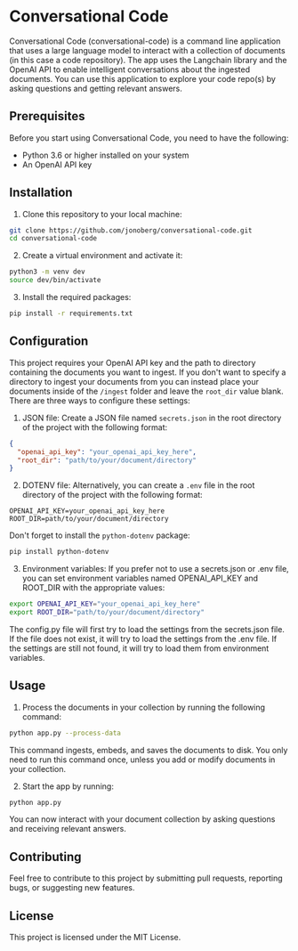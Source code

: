 # Conversational Code

Conversational Code (conversational-code) is a command line application that uses a large language model to interact with a collection of documents (in this case a code repository). The app uses the Langchain library and the OpenAI API to enable intelligent conversations about the ingested documents. You can use this application to explore your code repo(s) by asking questions and getting relevant answers.

## Prerequisites

Before you start using Conversational Code, you need to have the following:

- Python 3.6 or higher installed on your system
- An OpenAI API key

## Installation

1. Clone this repository to your local machine:
```bash
git clone https://github.com/jonoberg/conversational-code.git
cd conversational-code
```

2. Create a virtual environment and activate it:
```bash
python3 -m venv dev
source dev/bin/activate
```

3. Install the required packages:
```bash
pip install -r requirements.txt
```

## Configuration

This project requires your OpenAI API key and the path to directory containing the documents you want to ingest. If you don't want to specify a directory to ingest your documents from you can instead place your documents inside of the `/ingest` folder and leave the `root_dir` value blank. There are three ways to configure these settings:

1. JSON file: Create a JSON file named `secrets.json` in the root directory of the project with the following format:

```json
{
  "openai_api_key": "your_openai_api_key_here",
  "root_dir": "path/to/your/document/directory"
}
```

2. DOTENV file: Alternatively, you can create a `.env` file in the root directory of the project with the following format:
```
OPENAI_API_KEY=your_openai_api_key_here
ROOT_DIR=path/to/your/document/directory
```

Don't forget to install the `python-dotenv` package:
```bash
pip install python-dotenv
```


3. Environment variables: If you prefer not to use a secrets.json or .env file, you can set environment variables named OPENAI_API_KEY and ROOT_DIR with the appropriate values:
```bash
export OPENAI_API_KEY="your_openai_api_key_here"
export ROOT_DIR="path/to/your/document/directory"
```

The config.py file will first try to load the settings from the secrets.json file. If the file does not exist, it will try to load the settings from the .env file. If the settings are still not found, it will try to load them from environment variables.

## Usage

1. Process the documents in your collection by running the following command:
```bash
python app.py --process-data
```

This command ingests, embeds, and saves the documents to disk. You only need to run this command once, unless you add or modify documents in your collection.

2. Start the app by running:
```bash
python app.py
```

You can now interact with your document collection by asking questions and receiving relevant answers.

## Contributing

Feel free to contribute to this project by submitting pull requests, reporting bugs, or suggesting new features.

## License

This project is licensed under the MIT License.